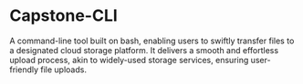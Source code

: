 # Capstone-CLI
A command-line tool built on bash, enabling users to swiftly transfer files to a designated cloud storage platform. It delivers a smooth and effortless upload process, akin to widely-used storage services, ensuring user-friendly file uploads.

